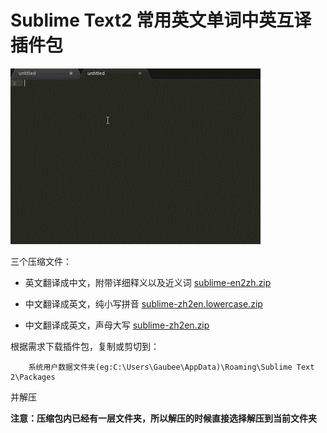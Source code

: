 # Sublime Text2 常用英文单词中英互译插件包

![使用展示](res/show.gif)

三个压缩文件：

* 英文翻译成中文，附带详细释义以及近义词 [sublime-en2zh.zip](https://github.com/Gaubee/blog/raw/gh-pages/Sublime%20Text2%20en2zh%26zh2en/sublime-en2zh.zip)

* 中文翻译成英文，纯小写拼音 [sublime-zh2en.lowercase.zip](https://github.com/Gaubee/blog/raw/gh-pages/Sublime%20Text2%20en2zh%26zh2en/sublime-zh2en.lowercase.zip)

* 中文翻译成英文，声母大写 [sublime-zh2en.zip](https://github.com/Gaubee/blog/raw/gh-pages/Sublime%20Text2%20en2zh%26zh2en/sublime-zh2en.zip)

根据需求下载插件包，复制或剪切到：
```
    系统用户数据文件夹(eg:C:\Users\Gaubee\AppData)\Roaming\Sublime Text 2\Packages
```
并解压

**注意：压缩包内已经有一层文件夹，所以解压的时候直接选择解压到当前文件夹**